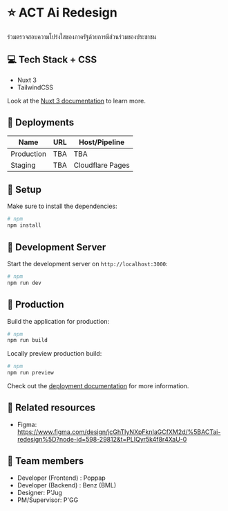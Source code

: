 # ⭐ ACT Ai Redesign

ร่วมตรวจสอบความโปร่งใสของภาครัฐด้วยการมีส่วนร่วมของประชาชน

## 💻 Tech Stack + CSS

- Nuxt 3
- TailwindCSS

Look at the [Nuxt 3 documentation](https://nuxt.com/docs/getting-started/introduction) to learn more.

## 🍙 Deployments

| Name       | URL | Host/Pipeline    |
| ---------- | --- | ---------------- |
| Production | TBA | TBA              |
| Staging    | TBA | Cloudflare Pages |

## 🍟 Setup

Make sure to install the dependencies:

```bash
# npm
npm install
```

## 🍥 Development Server

Start the development server on `http://localhost:3000`:

```bash
# npm
npm run dev
```

## 🍧 Production

Build the application for production:

```bash
# npm
npm run build
```

Locally preview production build:

```bash
# npm
npm run preview
```

Check out the [deployment documentation](https://nuxt.com/docs/getting-started/deployment) for more information.

## 🍫 Related resources

- Figma: https://www.figma.com/design/jcGhTIyNXpFknIaGCfXM2d/%5BACTai-redesign%5D?node-id=598-29812&t=PLIQyr5k4f8r4XaU-0

## 🍪 Team members

- Developer (Frontend) : Poppap
- Developer (Backend) : Benz (BML)
- Designer: P'Jug
- PM/Supervisor: P'GG
